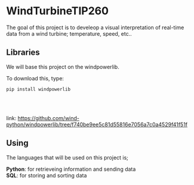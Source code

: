 # WindTurbineTIP260
The goal of this project is to develeop a visual interpretation of real-time data from a wind turbine; temperature, speed, etc..

## Libraries
We will base this project on the windpowerlib.

To download this, type:


    pip install windpowerlib
    
    
  <br> 
  <br>
  
  link:  https://github.com/wind-python/windpowerlib/tree/f740be9ee5c81d55816e7056a7c0a4529f41f51f
  
  
 ## Using
 The languages that will be used on this project is; <br>
 
 
 <b>Python</b>: for retrieveing information and sending data <br>
 <b>SQL</b>: for storing and sorting data <br>
    
   
